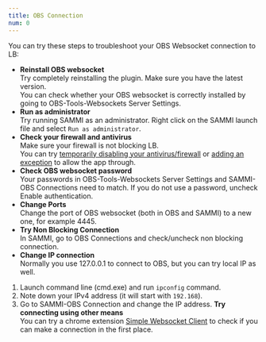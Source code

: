 ```yaml
---
title: OBS Connection
num: 0
---
```


You can try these steps to troubleshoot your OBS Websocket connection to LB:

- **Reinstall OBS websocket**\
Try completely reinstalling the plugin. Make sure you have the latest version.\
You can check whether your OBS websocket is correctly installed by going to OBS-Tools-Websockets Server Settings.
- **Run as administrator**\
Try running SAMMI as an administrator. Right click on the SAMMI launch file and select `Run as administrator`.
- **Check your firewall and antivirus**\
Make sure your firewall is not blocking LB.\
You can try [temporarily disabling your antivirus/firewall](https://support.microsoft.com/en-us/windows/turn-off-defender-antivirus-protection-in-windows-security-99e6004f-c54c-8509-773c-a4d776b77960) or [adding an exception](https://support.microsoft.com/en-us/windows/add-an-exclusion-to-windows-security-811816c0-4dfd-af4a-47e4-c301afe13b26) to allow the app through.
- **Check OBS websocket password**\
Your passwords in OBS-Tools-Websockets Server Settings and SAMMI-OBS Connections need to match. If you do not use a password, uncheck Enable authentication.
- **Change Ports**\
Change the port of OBS websocket (both in OBS and SAMMI) to a new one, for example 4445.
- **Try Non Blocking Connection**\
In SAMMI, go to OBS Connections and check/uncheck non blocking connection.
- **Change IP connection**\
Normally you use 127.0.0.1 to connect to OBS, but you can try local IP as well.
1. Launch command line (cmd.exe) and run `ipconfig` command.
2. Note down your IPv4 address (it will start with `192.168`).
3. Go to SAMMI-OBS Connection and change the IP address.
**Try connecting using other means**\
You can try a chrome extension [Simple Websocket Client](https://chrome.google.com/webstore/detail/simple-websocket-client/pfdhoblngboilpfeibdedpjgfnlcodoo) to check if you can make a connection in the first place.
